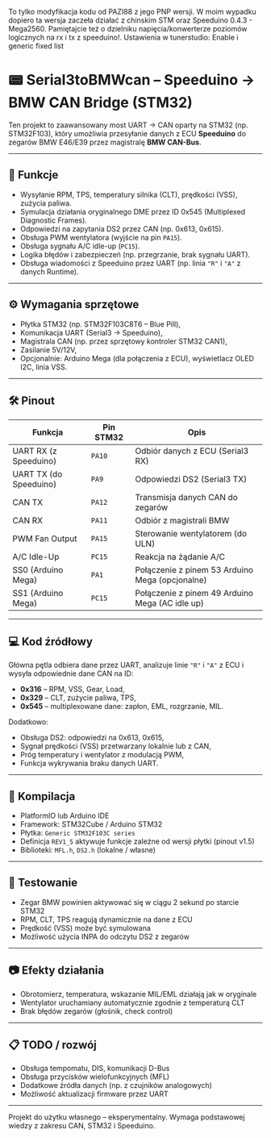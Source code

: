 To tylko modyfikacja kodu od PAZI88 z jego PNP wersji. W moim wypadku dopiero ta wersja zaczeła działać z chinskim STM oraz Speeduino 0.4.3 - Mega2560. Pamiętajcie też o dzielniku napięcia/konwerterze poziomów logicznych na rx i tx z speeduino!. Ustawienia w tunerstudio: Enable i generic fixed list

# 📟 Serial3toBMWcan – Speeduino → BMW CAN Bridge (STM32)

Ten projekt to zaawansowany most UART → CAN oparty na STM32 (np. STM32F103), który umożliwia przesyłanie danych z ECU **Speeduino** do zegarów BMW E46/E39 przez magistralę **BMW CAN-Bus**.

---

## 🧠 Funkcje
- Wysyłanie RPM, TPS, temperatury silnika (CLT), prędkości (VSS), zużycia paliwa.
- Symulacja działania oryginalnego DME przez ID 0x545 (Multiplexed Diagnostic Frames).
- Odpowiedzi na zapytania DS2 przez CAN (np. 0x613, 0x615).
- Obsługa PWM wentylatora (wyjście na pin `PA15`).
- Obsługa sygnału A/C idle-up (`PC15`).
- Logika błędów i zabezpieczeń (np. przegrzanie, brak sygnału UART).
- Obsługa wiadomości z Speeduino przez UART (np. linia `"R"` i `"A"` z danych Runtime).

---

## ⚙️ Wymagania sprzętowe
- Płytka STM32 (np. STM32F103C8T6 – Blue Pill),
- Komunikacja UART (Serial3 → Speeduino),
- Magistrala CAN (np. przez sprzętowy kontroler STM32 CAN1),
- Zasilanie 5V/12V,
- Opcjonalnie: Arduino Mega (dla połączenia z ECU), wyświetlacz OLED I2C, linia VSS.

---

## 🛠️ Pinout
| Funkcja                | Pin STM32 | Opis                                          |
|------------------------|-----------|-----------------------------------------------|
| UART RX (z Speeduino)  | `PA10`    | Odbiór danych z ECU (Serial3 RX)              |
| UART TX (do Speeduino) | `PA9`    | Odpowiedzi DS2 (Serial3 TX)                   |
| CAN TX                 | `PA12`    | Transmisja danych CAN do zegarów              |
| CAN RX                 | `PA11`    | Odbiór z magistrali BMW                       |
| PWM Fan Output         | `PA15`    | Sterowanie wentylatorem (do ULN)              |
| A/C Idle-Up            | `PC15`    | Reakcja na żądanie A/C                        |
| SS0 (Arduino Mega)     | `PA1`     | Połączenie z pinem 53 Arduino Mega (opcjonalne) |
| SS1 (Arduino Mega)     | `PC15`    | Połączenie z pinem 49 Arduino Mega (AC idle up) |

---

## 💻 Kod źródłowy
Główna pętla odbiera dane przez UART, analizuje linie `"R"` i `"A"` z ECU i wysyła odpowiednie dane CAN na ID:
- **0x316** – RPM, VSS, Gear, Load,
- **0x329** – CLT, zużycie paliwa, TPS,
- **0x545** – multiplexowane dane: zapłon, EML, rozgrzanie, MIL.

Dodatkowo:
- Obsługa DS2: odpowiedzi na 0x613, 0x615,
- Sygnał prędkości (VSS) przetwarzany lokalnie lub z CAN,
- Próg temperatury i wentylator z modulacją PWM,
- Funkcja wykrywania braku danych UART.

---

## 🔧 Kompilacja
- PlatformIO lub Arduino IDE
- Framework: STM32Cube / Arduino STM32
- Płytka: `Generic STM32F103C series`
- Definicja `REV1_5` aktywuje funkcje zależne od wersji płytki (pinout v1.5)
- Biblioteki: `MFL.h`, `DS2.h` (lokalne / własne)

---

## 🧪 Testowanie
- Zegar BMW powinien aktywować się w ciągu 2 sekund po starcie STM32
- RPM, CLT, TPS reagują dynamicznie na dane z ECU
- Prędkość (VSS) może być symulowana
- Możliwość użycia INPA do odczytu DS2 z zegarów

---

## 📷 Efekty działania
- Obrotomierz, temperatura, wskazanie MIL/EML działają jak w oryginale
- Wentylator uruchamiany automatycznie zgodnie z temperaturą CLT
- Brak błędów zegarów (głośnik, check control)

---

## 📋 TODO / rozwój
- Obsługa tempomatu, DIS, komunikacji D-Bus
- Obsługa przycisków wielofunkcyjnych (MFL)
- Dodatkowe źródła danych (np. z czujników analogowych)
- Możliwość aktualizacji firmware przez UART

---

Projekt do użytku własnego – eksperymentalny. Wymaga podstawowej wiedzy z zakresu CAN, STM32 i Speeduino.
